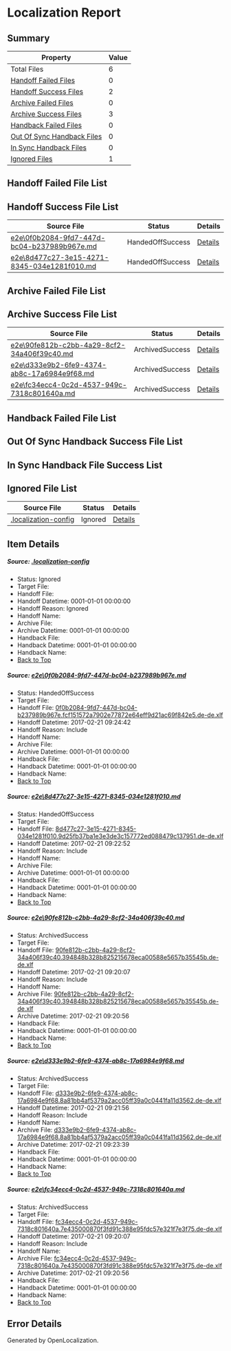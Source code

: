 # <a name='report-top'></a> Localization Report

## Summary
 Property | Value 
 -------- | ----- 
 Total Files | 6
[ Handoff Failed Files ](#handoff-failed-list)| 0
[ Handoff Success Files ](#handoff-success-list)| 2
[ Archive Failed Files ](#archive-failed-list)| 0
[ Archive Success Files ](#archive-success-list)| 3
[ Handback Failed Files ](#handback-failed-list)| 0
[ Out Of Sync Handback Files ](#outofsync-handback-success-list)| 0
[ In Sync Handback Files ](#insync-handback-success-list)| 0
[ Ignored Files ](#ignored-list)| 1

## <a name='handoff-failed-list'></a> Handoff Failed File List

## <a name='handoff-success-list'></a> Handoff Success File List
 Source File | Status | Details 
 ----------- | ------ | ------- 
 [e2e\0f0b2084-9fd7-447d-bc04-b237989b967e.md](https://github.com/OpenLocalizationTestOrg/ol-test4/blob/56e4c8eb81fe7d53ce3ec971a445a151ed221231/e2e/0f0b2084-9fd7-447d-bc04-b237989b967e.md) | HandedOffSuccess | [Details](#3ebc7a762f62ba2b529ba19e7b6e1c9cb4c908101)
 [e2e\8d477c27-3e15-4271-8345-034e1281f010.md](https://github.com/OpenLocalizationTestOrg/ol-test4/blob/72f4eecb79ba680f4614217c2418ade723801253/e2e/8d477c27-3e15-4271-8345-034e1281f010.md) | HandedOffSuccess | [Details](#07fcf865fe394aa9b11f198d0c965a2e092840702)

## <a name='archive-failed-list'></a> Archive Failed File List

## <a name='archive-success-list'></a> Archive Success File List
 Source File | Status | Details 
 ----------- | ------ | ------- 
 [e2e\90fe812b-c2bb-4a29-8cf2-34a406f39c40.md](https://github.com/OpenLocalizationTestOrg/ol-test4/blob/09cd7827fee1213969096504c8399e0a6e467e6e/e2e/90fe812b-c2bb-4a29-8cf2-34a406f39c40.md) | ArchivedSuccess | [Details](#06c767036e3cfc61f8da5c68268b0bf765f14d793)
 [e2e\d333e9b2-6fe9-4374-ab8c-17a6984e9f68.md](https://github.com/OpenLocalizationTestOrg/ol-test4/blob/b1d2b7f5265893a484dc325618624efc16eba648/e2e/d333e9b2-6fe9-4374-ab8c-17a6984e9f68.md) | ArchivedSuccess | [Details](#636fe0e1be2627ace232b476ba567763c99fcd674)
 [e2e\fc34ecc4-0c2d-4537-949c-7318c801640a.md](https://github.com/OpenLocalizationTestOrg/ol-test4/blob/09cd7827fee1213969096504c8399e0a6e467e6e/e2e/fc34ecc4-0c2d-4537-949c-7318c801640a.md) | ArchivedSuccess | [Details](#62e63ab1f4a8c75e46adb7a7ef56ca81d1ff3b4f5)

## <a name='handback-failed-list'></a> Handback Failed File List

## <a name='outofsync-handback-success-list'></a> Out Of Sync Handback Success File List

## <a name='insync-handback-success-list'></a> In Sync Handback File Success List

## <a name='ignored-list'></a> Ignored File List
 Source File | Status | Details 
 ----------- | ------ | ------- 
 [.localization-config](https://github.com/OpenLocalizationTestOrg/ol-test4/blob/56e4c8eb81fe7d53ce3ec971a445a151ed221231/.localization-config) | Ignored | [Details](#cb0632cf59c1387fc1742bfb9fa3c47f87e2e5c90)

## Item Details
##### <a name='cb0632cf59c1387fc1742bfb9fa3c47f87e2e5c90'></a> Source: [.localization-config](https://github.com/OpenLocalizationTestOrg/ol-test4/blob/56e4c8eb81fe7d53ce3ec971a445a151ed221231/.localization-config)
* Status: Ignored
* Target File: 
* Handoff File: 
* Handoff Datetime: 0001-01-01 00:00:00
* Handoff Reason: Ignored
* Handoff Name: 
* Archive File: 
* Archive Datetime: 0001-01-01 00:00:00
* Handback File: 
* Handback Datetime: 0001-01-01 00:00:00
* Handback Name: 
* [Back to Top](#report-top)

##### <a name='3ebc7a762f62ba2b529ba19e7b6e1c9cb4c908101'></a> Source: [e2e\0f0b2084-9fd7-447d-bc04-b237989b967e.md](https://github.com/OpenLocalizationTestOrg/ol-test4/blob/56e4c8eb81fe7d53ce3ec971a445a151ed221231/e2e/0f0b2084-9fd7-447d-bc04-b237989b967e.md)
* Status: HandedOffSuccess
* Target File: 
* Handoff File: [0f0b2084-9fd7-447d-bc04-b237989b967e.fcf151572a7902e77872e64eff9d21ac69f842e5.de-de.xlf](https://github.com/OpenLocalizationTestOrg/ol-test4-handoff/blob/7c695bbd57b71c455549044a88877ceb7eb44b28/ol-handoff/OpenLocalizationTestOrg/ol-test4-dede/xinjiang/ht/0f0b2084-9fd7-447d-bc04-b237989b967e.fcf151572a7902e77872e64eff9d21ac69f842e5.de-de.xlf)
* Handoff Datetime: 2017-02-21 09:24:42
* Handoff Reason: Include
* Handoff Name: 
* Archive File: 
* Archive Datetime: 0001-01-01 00:00:00
* Handback File: 
* Handback Datetime: 0001-01-01 00:00:00
* Handback Name: 
* [Back to Top](#report-top)

##### <a name='07fcf865fe394aa9b11f198d0c965a2e092840702'></a> Source: [e2e\8d477c27-3e15-4271-8345-034e1281f010.md](https://github.com/OpenLocalizationTestOrg/ol-test4/blob/72f4eecb79ba680f4614217c2418ade723801253/e2e/8d477c27-3e15-4271-8345-034e1281f010.md)
* Status: HandedOffSuccess
* Target File: 
* Handoff File: [8d477c27-3e15-4271-8345-034e1281f010.9d25fb37ba1e3e3de3c157772ed088479c137951.de-de.xlf](https://github.com/OpenLocalizationTestOrg/ol-test4-handoff/blob/3f0b1bc1ded58f734f9d6615e0f4e76c56f6d5d2/ol-handoff/OpenLocalizationTestOrg/ol-test4-dede/xinjiang/ht/8d477c27-3e15-4271-8345-034e1281f010.9d25fb37ba1e3e3de3c157772ed088479c137951.de-de.xlf)
* Handoff Datetime: 2017-02-21 09:22:52
* Handoff Reason: Include
* Handoff Name: 
* Archive File: 
* Archive Datetime: 0001-01-01 00:00:00
* Handback File: 
* Handback Datetime: 0001-01-01 00:00:00
* Handback Name: 
* [Back to Top](#report-top)

##### <a name='06c767036e3cfc61f8da5c68268b0bf765f14d793'></a> Source: [e2e\90fe812b-c2bb-4a29-8cf2-34a406f39c40.md](https://github.com/OpenLocalizationTestOrg/ol-test4/blob/09cd7827fee1213969096504c8399e0a6e467e6e/e2e/90fe812b-c2bb-4a29-8cf2-34a406f39c40.md)
* Status: ArchivedSuccess
* Target File: 
* Handoff File: [90fe812b-c2bb-4a29-8cf2-34a406f39c40.394848b328b825215678eca00588e5657b35545b.de-de.xlf](https://github.com/OpenLocalizationTestOrg/ol-test4-handoff/blob/1e8c37dce15f62669ec5b5ee0e0879b3100c0960/ol-handoff/OpenLocalizationTestOrg/ol-test4-dede/xinjiang/ht/90fe812b-c2bb-4a29-8cf2-34a406f39c40.394848b328b825215678eca00588e5657b35545b.de-de.xlf)
* Handoff Datetime: 2017-02-21 09:20:07
* Handoff Reason: Include
* Handoff Name: 
* Archive File: [90fe812b-c2bb-4a29-8cf2-34a406f39c40.394848b328b825215678eca00588e5657b35545b.de-de.xlf](https://github.com/OpenLocalizationTestOrg/ol-test4-handoff/blob/f09e04ce410561870cfbd53507f2564385fc4963/ol-archive/OpenLocalizationTestOrg/ol-test4-dede/xinjiang/ht/90fe812b-c2bb-4a29-8cf2-34a406f39c40.394848b328b825215678eca00588e5657b35545b.de-de.xlf)
* Archive Datetime: 2017-02-21 09:20:56
* Handback File: 
* Handback Datetime: 0001-01-01 00:00:00
* Handback Name: 
* [Back to Top](#report-top)

##### <a name='636fe0e1be2627ace232b476ba567763c99fcd674'></a> Source: [e2e\d333e9b2-6fe9-4374-ab8c-17a6984e9f68.md](https://github.com/OpenLocalizationTestOrg/ol-test4/blob/b1d2b7f5265893a484dc325618624efc16eba648/e2e/d333e9b2-6fe9-4374-ab8c-17a6984e9f68.md)
* Status: ArchivedSuccess
* Target File: 
* Handoff File: [d333e9b2-6fe9-4374-ab8c-17a6984e9f68.8a81bb4af5379a2acc05ff39a0c0441fa11d3562.de-de.xlf](https://github.com/OpenLocalizationTestOrg/ol-test4-handoff/blob/f687da87339fe95b371ce1793a8a8b20c6c1e8ba/ol-handoff/OpenLocalizationTestOrg/ol-test4-dede/xinjiang/ht/d333e9b2-6fe9-4374-ab8c-17a6984e9f68.8a81bb4af5379a2acc05ff39a0c0441fa11d3562.de-de.xlf)
* Handoff Datetime: 2017-02-21 09:21:56
* Handoff Reason: Include
* Handoff Name: 
* Archive File: [d333e9b2-6fe9-4374-ab8c-17a6984e9f68.8a81bb4af5379a2acc05ff39a0c0441fa11d3562.de-de.xlf](https://github.com/OpenLocalizationTestOrg/ol-test4-handoff/blob/dc012d97a7e8b99d51f85ec4e294f624d043ce72/ol-archive/OpenLocalizationTestOrg/ol-test4-dede/xinjiang/ht/d333e9b2-6fe9-4374-ab8c-17a6984e9f68.8a81bb4af5379a2acc05ff39a0c0441fa11d3562.de-de.xlf)
* Archive Datetime: 2017-02-21 09:23:39
* Handback File: 
* Handback Datetime: 0001-01-01 00:00:00
* Handback Name: 
* [Back to Top](#report-top)

##### <a name='62e63ab1f4a8c75e46adb7a7ef56ca81d1ff3b4f5'></a> Source: [e2e\fc34ecc4-0c2d-4537-949c-7318c801640a.md](https://github.com/OpenLocalizationTestOrg/ol-test4/blob/09cd7827fee1213969096504c8399e0a6e467e6e/e2e/fc34ecc4-0c2d-4537-949c-7318c801640a.md)
* Status: ArchivedSuccess
* Target File: 
* Handoff File: [fc34ecc4-0c2d-4537-949c-7318c801640a.7e435000870f3fd91c388e95fdc57e321f7e3f75.de-de.xlf](https://github.com/OpenLocalizationTestOrg/ol-test4-handoff/blob/1e8c37dce15f62669ec5b5ee0e0879b3100c0960/ol-handoff/OpenLocalizationTestOrg/ol-test4-dede/xinjiang/ht/fc34ecc4-0c2d-4537-949c-7318c801640a.7e435000870f3fd91c388e95fdc57e321f7e3f75.de-de.xlf)
* Handoff Datetime: 2017-02-21 09:20:07
* Handoff Reason: Include
* Handoff Name: 
* Archive File: [fc34ecc4-0c2d-4537-949c-7318c801640a.7e435000870f3fd91c388e95fdc57e321f7e3f75.de-de.xlf](https://github.com/OpenLocalizationTestOrg/ol-test4-handoff/blob/f09e04ce410561870cfbd53507f2564385fc4963/ol-archive/OpenLocalizationTestOrg/ol-test4-dede/xinjiang/ht/fc34ecc4-0c2d-4537-949c-7318c801640a.7e435000870f3fd91c388e95fdc57e321f7e3f75.de-de.xlf)
* Archive Datetime: 2017-02-21 09:20:56
* Handback File: 
* Handback Datetime: 0001-01-01 00:00:00
* Handback Name: 
* [Back to Top](#report-top)


## Error Details

Generated by OpenLocalization.

